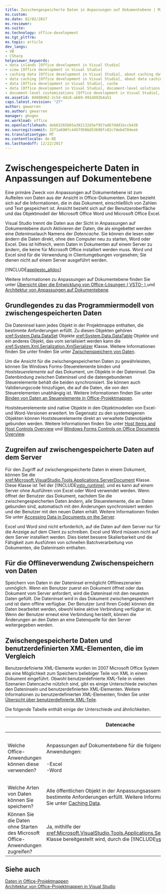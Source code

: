 ```yaml
---
title: Zwischengespeicherte Daten in Anpassungen auf Dokumentebene | Microsoft Docs
ms.custom: 
ms.date: 02/02/2017
ms.reviewer: 
ms.suite: 
ms.technology: office-development
ms.tgt_pltfrm: 
ms.topic: article
dev_langs:
- VB
- CSharp
helpviewer_keywords:
- data islands [Office development in Visual Studio]
- view [Office development in Visual Studio]
- caching data [Office development in Visual Studio], about caching data
- data caching [Office development in Visual Studio], about data caching
- data [Office development in Visual Studio], cache
- data [Office development in Visual Studio], document-level solutions
- document-level customizations [Office development in Visual Studio], data model
ms.assetid: 84808462-2c5d-4dc8-ab69-491d492b4a51
caps.latest.revision: "27"
author: gewarren
ms.author: gewarren
manager: ghogen
ms.workload: office
ms.openlocfilehash: deb63265b65a382132d3ef957ad67ddd1bccb438
ms.sourcegitcommit: 32f1a690fc445f9586d53698fc82c7debd784eeb
ms.translationtype: MT
ms.contentlocale: de-DE
ms.lasthandoff: 12/22/2017
---
```

# <a name="cached-data-in-document-level-customizations"></a>Zwischengespeicherte Daten in Anpassungen auf Dokumentebene
  Eine primäre Zweck von Anpassungen auf Dokumentebene ist zum Aufteilen von Daten aus der Ansicht in Office-Dokumenten. Daten bezieht sich auf die Informationen, die in das Dokument, einschließlich von Zahlen und Text gespeichert ist. Ansicht bezieht sich auf der Benutzeroberfläche und das Objektmodell der Microsoft Office Word und Microsoft Office Excel.  
  
 Visual Studio trennt die Daten aus der Sicht in Anpassungen auf Dokumentebene durch Aktivieren der Daten, die als eingebettet werden eine *Dateninsel*auch Namens der *Datencache*. Sie können die lesen oder ändern die Daten direkt, ohne den Computer neu zu starten, Word oder Excel. Dies ist hilfreich, wenn Daten in Dokumenten auf einem Server zu ändern, die keine für Microsoft Office installiert werden muss. Word und Excel sind für die Verwendung in Clientumgebungen vorgesehen; Sie dienen nicht auf einem Server ausgeführt werden.  
  
 [!INCLUDE[appliesto_alldoc](../vsto/includes/appliesto-alldoc-md.md)]  
  
 Weitere Informationen zu Anpassungen auf Dokumentebene finden Sie unter [Übersicht über die Entwicklung von Office-Lösungen &#40; VSTO- &#41; ](../vsto/office-solutions-development-overview-vsto.md) und [Architektur von Anpassungen auf Dokumentebene](../vsto/architecture-of-document-level-customizations.md).  
  
## <a name="understanding-the-cached-data-programming-model"></a>Grundlegendes zu das Programmiermodell von zwischengespeicherten Daten  
 Die Dateninsel kann jedes Objekt in der Projektmappe enthalten, die bestimmte Anforderungen erfüllt. Zu diesen Objekten gehören <xref:System.Data.DataSet> Objekte <xref:System.Data.DataTable> Objekte und ein anderes Objekt, das vom serialisiert werden kann die <xref:System.Xml.Serialization.XmlSerializer> Klasse. Weitere Informationen finden Sie unter finden Sie unter [Zwischenspeichern von Daten](../vsto/caching-data.md).  
  
 Um die Ansicht für die zwischengespeicherten Daten zu gewährleisten, können Sie Windows Forms-Steuerelemente binden und *Hoststeuerelemente* auf das Dokument, um Objekte in der Dateninsel. Die Datenbindung zwischen Dateninsel und die datengebundenen Steuerelemente behält die beiden synchronisiert. Sie können auch Validierungscode hinzufügen, die auf die Daten, die von den Steuerelementen unabhängig ist. Weitere Informationen finden Sie unter [Binden von Daten an Steuerelemente in Office-Projektmappen](../vsto/binding-data-to-controls-in-office-solutions.md).  
  
 Hoststeuerelemente sind native Objekte in den Objektmodellen von Excel- und Word-Versionen erweitert. Im Gegensatz zu den systemeigenen Objekten können Hoststeuerelemente direkt an verwaltete Datenobjekte gebunden werden. Weitere Informationen finden Sie unter [Host Items and Host Controls Overview](../vsto/host-items-and-host-controls-overview.md) und [Windows Forms Controls on Office Documents Overview](../vsto/windows-forms-controls-on-office-documents-overview.md).  
  
## <a name="accessing-cached-data-on-the-server"></a>Zugreifen auf zwischengespeicherte Daten auf dem Server  
 Für den Zugriff auf zwischengespeicherte Daten in einem Dokument, können Sie die <xref:Microsoft.VisualStudio.Tools.Applications.ServerDocument> Klasse. Diese Klasse ist Teil der [!INCLUDE[vsto_runtime](../vsto/includes/vsto-runtime-md.md)], und es kann auf einem Server ohne Ausführen von Excel oder Word verwendet werden. Wenn öffnet der Benutzer das Dokument, nachdem Sie die zwischengespeicherten Daten ändern, alle Steuerelemente, die an Daten gebunden sind, automatisch mit den Änderungen synchronisiert werden und der Benutzer mit den neuen Daten erhält. Weitere Informationen finden Sie unter [Accessing Data in Documents on the Server](../vsto/accessing-data-in-documents-on-the-server.md).  
  
 Excel und Word sind nicht erforderlich, auf die Daten auf dem Server nur für die Anzeige auf dem Client zu schreiben. Excel und Word müssen nicht auf dem Server installiert werden. Dies bietet bessere Skalierbarkeit und die Fähigkeit zum Ausführen von schnellen Batchverarbeitung von Dokumenten, die Dateninseln enthalten.  
  
## <a name="data-caching-for-offline-use"></a>Für die Offlineverwendung Zwischenspeichern von Daten  
 Speichern von Daten in der Dateninsel ermöglicht Offlineszenarien unmöglich. Wenn ein Benutzer zuerst ein Dokument öffnet oder das Dokument vom Server anfordert, wird die Dateninsel mit den neuesten Daten gefüllt. Die Dateninsel wird in das Dokument zwischengespeichert und ist dann offline verfügbar. Der Benutzer (und Ihren Code) können die Daten bearbeitet werden, obwohl keine aktive Verbindung verfügbar ist. Wenn der Benutzer erneut eine Verbindung herstellt, können die Änderungen an den Daten an eine Datenquelle für den Server weitergegeben werden.  
  
## <a name="cached-data-and-custom-xml-parts-compared"></a>Zwischengespeicherte Daten und benutzerdefinierten XML-Elementen, die im Vergleich  
 Benutzerdefinierte XML-Elemente wurden im 2007 Microsoft Office System als eine Möglichkeit zum Speichern beliebiger Teile von XML in einem Dokument eingeführt. Obwohl benutzerdefinierte XML-Teile in vielen Szenarien Datencache nützlich sind, gibt es einige Unterschiede zwischen den Dateninseln und benutzerdefinierten XML-Elementen. Weitere Informationen zu benutzerdefinierten XML-Elementen, finden Sie unter [Übersicht über benutzerdefinierte XML-Teile](../vsto/custom-xml-parts-overview.md).  
  
 Die folgende Tabelle enthält einige der Unterschiede und ähnlichkeiten.  
  
||Datencache|Benutzerdefinierte XML-Teile|  
|-|----------------|----------------------|  
|Welche Office-Anwendungen können diese verwenden?|Anpassungen auf Dokumentebene für die folgenden Anwendungen:<br /><br /> -Excel<br />-Word|Auf Dokumentebene und Anwendungsebene Lösungen für die folgenden Anwendungen:<br /><br /> -Excel<br />-PowerPoint<br />-Word|  
|Welche Arten von Daten können Sie speichern?|Alle öffentlichen Objekt in der Anpassungsassembly, die bestimmte Anforderungen erfüllt. Weitere Informationen finden Sie unter [Caching Data](../vsto/caching-data.md).|Alle XML-Daten.|  
|Können Sie die Daten ohne Starten des Microsoft Office-Anwendungen zugreifen?|Ja, mithilfe der <xref:Microsoft.VisualStudio.Tools.Applications.ServerDocument> Klasse bereitgestellt wird, durch die [!INCLUDE[vsto_runtime](../vsto/includes/vsto-runtime-md.md)].|Ja, mithilfe der Klassen in der <xref:System.IO.Packaging> -Namespace oder mithilfe des Open XML-Format SDK.|  
  
## <a name="see-also"></a>Siehe auch  
 [Daten in Office-Projektmappen](../vsto/data-in-office-solutions.md)   
 [Architektur von Office-Projektmappen in Visual Studio](../vsto/architecture-of-office-solutions-in-visual-studio.md)  
  
  